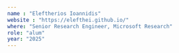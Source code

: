 ```yaml
---
name : "Eleftherios Ioannidis"
website : "https://elefthei.github.io/"
where: "Senior Research Engineer, Microsoft Research"
role: "alum"
year: "2025"
---
```

